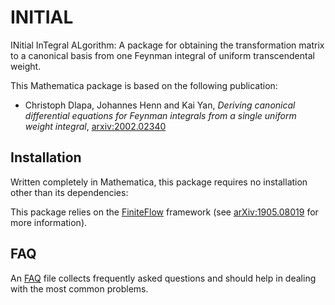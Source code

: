 # INITIAL

INitial InTegral ALgorithm: A package for obtaining the transformation matrix to a canonical basis from one Feynman integral of uniform transcendental weight.

This Mathematica package is based on the following publication:

* Christoph Dlapa, Johannes Henn and Kai Yan, _Deriving canonical differential equations for Feynman integrals from a single uniform weight integral_, [arxiv:2002.02340](https://arxiv.org/abs/2002.02340)


## Installation

Written completely in Mathematica, this package requires no installation other than its dependencies:

This package relies on the [FiniteFlow](https://github.com/peraro/finiteflow) framework (see [arXiv:1905.08019](https://arxiv.org/abs/1905.08019) for more information).

## FAQ

An [FAQ](https://github.com/UT-team/INITIAL/blob/master/FAQ.md) file collects frequently asked questions and should help in dealing with the most common problems.

